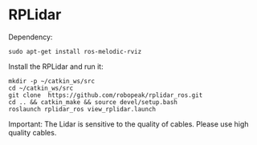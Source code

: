 # RPLidar


Dependency:
```
sudo apt-get install ros-melodic-rviz
```


Install the RPLidar and run it:
```
mkdir -p ~/catkin_ws/src
cd ~/catkin_ws/src
git clone  https://github.com/robopeak/rplidar_ros.git
cd .. && catkin_make && source devel/setup.bash
roslaunch rplidar_ros view_rplidar.launch
```

Important:
The Lidar is sensitive to the quality of cables. Please use high quality cables.